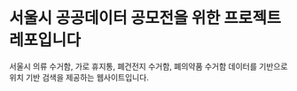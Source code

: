 # 서울시 공공데이터 공모전을 위한 프로젝트 레포입니다

서울시 의류 수거함, 가로 휴지통, 폐건전지 수거함, 폐의약품 수거함 데이터를 기반으로 위치 기반 검색을 제공하는 웹사이트입니다.
